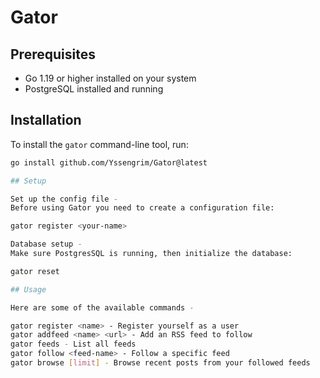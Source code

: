 # Gator

## Prerequisites
- Go 1.19 or higher installed on your system
- PostgreSQL installed and running

## Installation

To install the `gator` command-line tool, run:

```bash
go install github.com/Yssengrim/Gator@latest

## Setup

Set up the config file -
Before using Gator you need to create a configuration file:

gator register <your-name>

Database setup -
Make sure PostgresSQL is running, then initialize the database:

gator reset

## Usage

Here are some of the available commands -

gator register <name> - Register yourself as a user
gator addfeed <name> <url> - Add an RSS feed to follow
gator feeds - List all feeds
gator follow <feed-name> - Follow a specific feed
gator browse [limit] - Browse recent posts from your followed feeds

